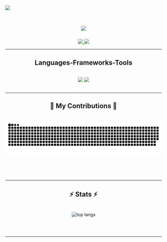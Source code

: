 <img align="center" src="https://visitor-badge.laobi.icu/badge?page_id=AnnaaaHus.AnnaaaHus" />
<h1 align="center">
    <img src="https://readme-typing-svg.herokuapp.com/?font=Righteous&size=35&center=true&vCenter=true&width=500&height=70&duration=4000&lines=Hi+There!+👋;+I'm+Anna+Hus!;" />
</h1>


<div align="center"> 
  <a href="mailto:annaaahus@gmail.com">
    <img src="https://img.shields.io/badge/Gmail-333333?style=for-the-badge&logo=gmail&logoColor=red" />
  </a>
  <a href="https://www.linkedin.com/in/anna-hus-02025a297/" target="_blank">
    <img src="https://img.shields.io/badge/LinkedIn-0077B5?style=for-the-badge&logo=linkedin&logoColor=white" target="_blank" />
  </a>
  
</div>

 <hr/>
<h2 align="center"> Languages-Frameworks-Tools </h2>
<br/>
<div align="center">
    <img src="https://skillicons.dev/icons?i=docker,postman,dotnet,bootstrap,html,css,vscode,github" />
    <img src="https://skillicons.dev/icons?i=javascript,cs,cpp,java,mysql,mongodb" /><br>
</div>

<br/>
<hr/>
<div align="center">
  <h2>🐍 My Contributions 🐍</h2>
  <br>
  <img alt="snake eating my contributions" src="https://raw.githubusercontent.com/AnnaaaHus/AnnaaaHus/output/github-contribution-grid-snake.svg" />
  
  <br/><br/><br/>
</div>

<hr/>

<h2 align="center">⚡ Stats ⚡</h2>
<br>
<div align=center>

  <img width=325 align="center" src="https://github-readme-stats-salesp07.vercel.app/api/top-langs/?username=AnnaaaHus&hide=HTML&langs_count=8&layout=compact&theme=react&border_radius=10&size_weight=0.5&count_weight=0.5&exclude_repo=github-readme-stats" alt="top langs" />
</div>

<br/><br/>

<hr/>
<!--
**AnnaaaHus/AnnaaaHus** is a ✨ _special_ ✨ repository because its `README.md` (this file) appears on your GitHub profile.

Here are some ideas to get you started:

- 🔭 I’m currently working on ...
- 🌱 I’m currently learning ...
- 👯 I’m looking to collaborate on ...
- 🤔 I’m looking for help with ...
- 💬 Ask me about ...
- 📫 How to reach me: ...
- 😄 Pronouns: ...
- ⚡ Fun fact: ...
-->
